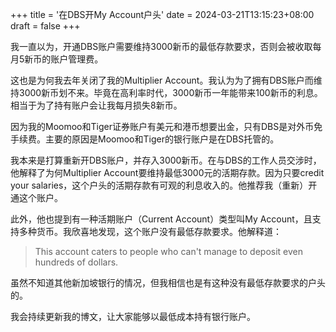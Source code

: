+++
title = '在DBS开My Account户头'
date = 2024-03-21T13:15:23+08:00
draft = false
+++

我一直以为，开通DBS账户需要维持3000新币的最低存款要求，否则会被收取每月5新币的账户管理费。

这也是为何我去年关闭了我的Multiplier Account。我认为为了拥有DBS账户而维持3000新币划不来。毕竟在高利率时代，3000新币一年能带来100新币的利息。相当于为了持有账户会让我每月损失8新币。

因为我的Moomoo和Tiger证券账户有美元和港币想要出金，只有DBS是对外币免手续费。主要的原因是Moomoo和Tiger的银行账户是在DBS托管的。

我本来是打算重新开DBS账户，并存入3000新币。在与DBS的工作人员交涉时，他解释了为何Multiplier Account要维持最低3000元的活期存款。因为只要credit your salaries，这个户头的活期存款有可观的利息收入的。他推荐我（重新）开通这个账户。

此外，他也提到有一种活期账户（Current Account）类型叫My Account，且支持多种货币。我欣喜地发现，这个账户没有最低存款要求。他解释道：

> This account caters to people who can't manage to deposit even hundreds of dollars.

虽然不知道其他新加坡银行的情况，但我相信也是有这种没有最低存款要求的户头的。

我会持续更新我的博文，让大家能够以最低成本持有银行账户。
